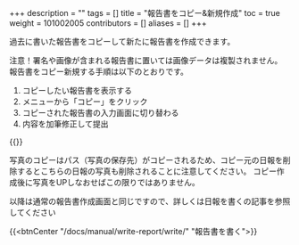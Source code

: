 +++
description = ""
tags = []
title = "報告書をコピー&新規作成"
toc = true
weight = 101002005
contributors = []
aliases = []
+++

過去に書いた報告書をコピーして新たに報告書を作成できます。

注意！署名や画像が含まれる報告書に置いては画像データは複製されません。
報告書をコピー新規する手順は以下のとおりです。

1. コピーしたい報告書を表示する
1. メニューから「コピー」をクリック
1. コピーされた報告書の入力画面に切り替わる
1. 内容を加筆修正して提出


{{<appscreen filename="copy" title="過去の報告書を複写して新しい報告書を作成する"  >}}

写真のコピーはパス（写真の保存先）がコピーされるため、コピー元の日報を削除するとこちらの日報の写真も削除されることに注意してください。
コピー作成後に写真をUPしなおせばこの限りではありません。

以降は通常の報告書作成画面と同じですので、詳しくは日報を書くの記事を参照してください

{{<btnCenter "/docs/manual/write-report/write/" "報告書を書く">}}
